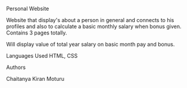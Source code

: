 Personal Website

Website that display's about a person in general and connects to his profiles and also to calculate a basic monthly salary when bonus given.
Contains 3 pages totally. 

Will display value of total year salary on basic month pay and bonus.

Languages Used
HTML, CSS

Authors

Chaitanya Kiran Moturu

